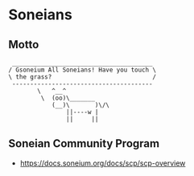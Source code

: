 # Soneians

## Motto

```
 _______________________________________
/ Gsoneium All Soneians! Have you touch \
\ the grass?                            /
 ---------------------------------------
        \   ^__^
         \  (oo)\_______
            (__)\       )\/\
                ||----w |
                ||     ||
```

## Soneian Community Program

 * https://docs.soneium.org/docs/scp/scp-overview

